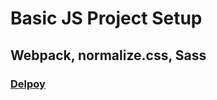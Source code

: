 # Basic JS Project Setup

## Webpack, normalize.css, Sass

### [Delpoy](https://mykolao.github.io/js_app_template/)
